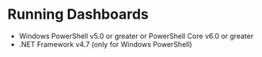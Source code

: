 # Running Dashboards

- Windows PowerShell v5.0 or greater or PowerShell Core v6.0 or greater
- .NET Framework v4.7 (only for Windows PowerShell)